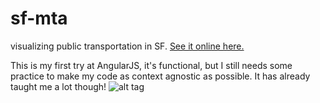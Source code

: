 # sf-mta
visualizing public transportation in SF. [See it online here.](http://olias.fr/sf-mta)

This is my first try at AngularJS, it's functional, but I still needs some practice to make my code as context agnostic as possible. It has already taught me a lot though!
![alt tag](http://olias.fr/sf-mta/sf-mta.jpg)
